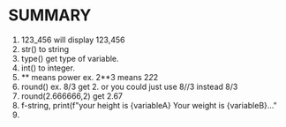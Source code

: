 # SUMMARY  

1. 123_456 will display 123,456  
2. str() to string    
3. type()  get type of variable.  
4. int()  to integer.  
5. ** means power ex. 2**3 means 2*2*2  
6. round()  ex. 8/3 get 2.  or you could just use 8//3 instead 8/3  
7. round(2.666666,2) get 2.67  
8. f-string, print(f"your height is {variableA} Your weight is {variableB}..."  
9. 
